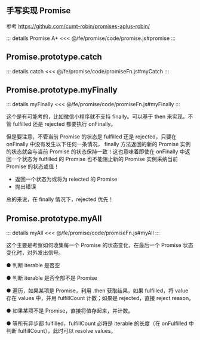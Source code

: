 ## 手写实现 Promise

参考 https://github.com/cumt-robin/promises-aplus-robin/

::: details Promise A+
<<< @/fe/promise/code/promise.js#promise
:::

## Promise.prototype.catch

::: details catch
<<< @/fe/promise/code/promiseFn.js#myCatch
:::

## Promise.prototype.myFinally

::: details myFinally
<<< @/fe/promise/code/promiseFn.js#myFinally
:::

这个是有可能考的，比如微信小程序就不支持 finally。可以基于 then 来实现，不管 fulfilled 还是 rejected 都要执行 onFinally。

但是要注意，不管当前 Promise 的状态是 fulfilled 还是 rejected，只要在 onFinally 中没有发生以下任何一条情况， finally 方法返回的新的 Promise 实例的状态就会与当前 Promise 的状态保持一致！这也意味着即使在 onFinally 中返回一个状态为 fulfilled 的 Promise 也不能阻止新的 Promise 实例采纳当前 Promise 的状态或值！

- 返回一个状态为或将为 reiected 的 Promise
- 抛出错误

总的来说，在 finally 情况下，rejected 优先！

## Promise.prototype.myAll

::: details myAll
<<< @/fe/promise/code/promiseFn.js#myAll
:::

这个主要是考察如何收集每一个 Promise 的状态变化，在最后一个 Promise 状态变化时，对外发出信号。

● 判断 iterable 是否空

● 判断 iterable 是否全部不是 Promise

● 遍历，如果某项是 Promise，利用 .then 获取结果，如果 fulfilled，将 value 存在 values 中，并用 fulfillCount 计数；如果是 rejected，直接 reject
reason。

● 如果某项不是 Promise，直接将值存起来，并计数。

● 等所有异步都 fulfilled，fulfillCount 必将是 iterable 的⻓度（在 onFulfilled 中判断 fulfillCount），此时可以 resolve values。
